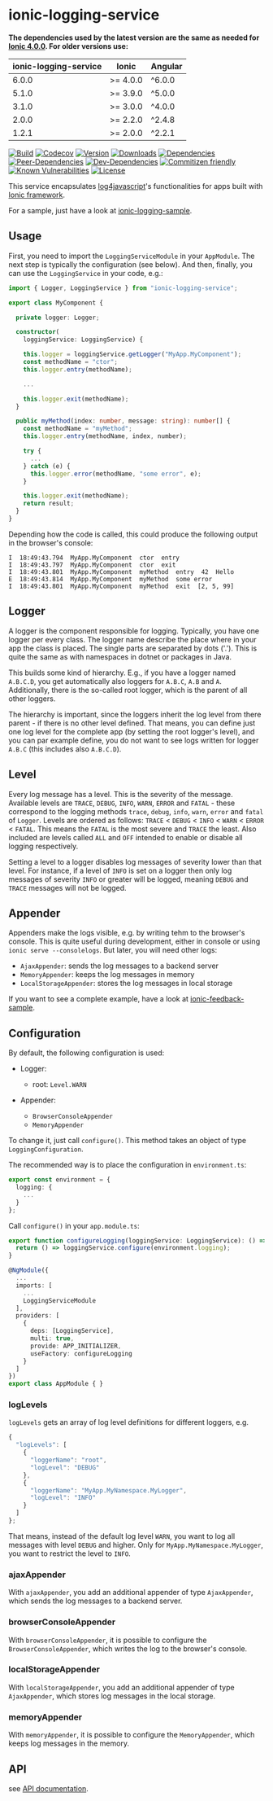 # ionic-logging-service

**The dependencies used by the latest version are the same as needed for [Ionic 4.0.0](https://github.com/ionic-team/ionic/blob/master/CHANGELOG.md). For older versions use:**

| ionic-logging-service | Ionic | Angular
| ----- | -------- | ------
| 6.0.0 | >= 4.0.0 | ^6.0.0
| 5.1.0 | >= 3.9.0 | ^5.0.0
| 3.1.0 | >= 3.0.0 | ^4.0.0
| 2.0.0 | >= 2.2.0 | ^2.4.8
| 1.2.1 | >= 2.0.0 | ^2.2.1

[![Build](https://travis-ci.org/Ritzlgrmft/ionic-logging-service.svg?branch=master)](https://travis-ci.org/Ritzlgrmft/ionic-logging-service)
[![Codecov](https://codecov.io/gh/Ritzlgrmft/ionic-logging-service/branch/master/graph/badge.svg)](https://codecov.io/gh/Ritzlgrmft/ionic-logging-service)
[![Version](https://badge.fury.io/js/ionic-logging-service.svg)](https://www.npmjs.com/package/ionic-logging-service)
[![Downloads](https://img.shields.io/npm/dt/ionic-logging-service.svg)](https://www.npmjs.com/package/ionic-logging-service)
[![Dependencies](https://david-dm.org/ritzlgrmft/ionic-logging-service/master/status.svg)](https://david-dm.org/ritzlgrmft/ionic-logging-service/master)
[![Peer-Dependencies](https://david-dm.org/ritzlgrmft/ionic-logging-service/master/peer-status.svg)](https://david-dm.org/ritzlgrmft/ionic-logging-service/master?type=peer)
[![Dev-Dependencies](https://david-dm.org/ritzlgrmft/ionic-logging-service/master/dev-status.svg)](https://david-dm.org/ritzlgrmft/ionic-logging-service/master?type=dev)
[![Commitizen friendly](https://img.shields.io/badge/commitizen-friendly-brightgreen.svg)](http://commitizen.github.io/cz-cli/)
[![Known Vulnerabilities](https://snyk.io/test/github/ritzlgrmft/ionic-logging-service/badge.svg)](https://snyk.io/test/github/ritzlgrmft/ionic-logging-service)
[![License](https://img.shields.io/npm/l/ionic-logging-service.svg)](https://www.npmjs.com/package/ionic-logging-service)

This service encapsulates [log4javascript](http://log4javascript.org/)'s functionalities for apps built with [Ionic framework](http://ionicframework.com).

For a sample, just have a look at [ionic-logging-sample](https://github.com/Ritzlgrmft/ionic-logging-sample).

## Usage

First, you need to import the `LoggingServiceModule` in your `AppModule`. The next step is typically the configuration (see below). And then, finally, you can use the `LoggingService` in your code, e.g.:

```TypeScript
import { Logger, LoggingService } from "ionic-logging-service";

export class MyComponent {

  private logger: Logger;

  constructor(
    loggingService: LoggingService) {

    this.logger = loggingService.getLogger("MyApp.MyComponent");
    const methodName = "ctor";
    this.logger.entry(methodName);

    ...

    this.logger.exit(methodName);
  }

  public myMethod(index: number, message: string): number[] {
    const methodName = "myMethod";
    this.logger.entry(methodName, index, number);

    try {
      ...
    } catch (e) {
      this.logger.error(methodName, "some error", e);
    }

    this.logger.exit(methodName);
    return result;
  }
}
```

Depending how the code is called, this could produce the following output in the browser's console:

```text
I  18:49:43.794  MyApp.MyComponent  ctor  entry
I  18:49:43.797  MyApp.MyComponent  ctor  exit
I  18:49:43.801  MyApp.MyComponent  myMethod  entry  42  Hello
E  18:49:43.814  MyApp.MyComponent  myMethod  some error
I  18:49:43.801  MyApp.MyComponent  myMethod  exit  [2, 5, 99]
```

## Logger

A logger is the component responsible for logging. Typically, you have one logger per every class. The logger name describe the place where in your app the class is placed. The single parts are separated by dots ('.'). This is quite the same as with namespaces in dotnet or packages in Java.

This builds some kind of hierarchy. E.g., if you have a logger named `A.B.C.D`, you get automatically also loggers for `A.B.C`, `A.B` and `A`. Additionally, there is the so-called root logger, which is the parent of all other loggers.

The hierarchy is important, since the loggers inherit the log level from there parent - if there is no other level defined. That means, you can define just one log level for the complete app (by setting the root logger's level), and you can par example define, you do not want to see logs written for logger `A.B.C` (this includes also `A.B.C.D`).

## Level

Every log message has a level. This is the severity of the message. Available levels are `TRACE`, `DEBUG`, `INFO`, `WARN`, `ERROR` and `FATAL` - these correspond to the logging methods `trace`, `debug`, `info`, `warn`, `error` and `fatal` of `Logger`. Levels are ordered as follows: `TRACE` < `DEBUG` < `INFO` < `WARN` < `ERROR` < `FATAL`. This means the `FATAL` is the most severe and `TRACE` the least. Also included are levels called `ALL` and `OFF` intended to enable or disable all logging respectively.

Setting a level to a logger disables log messages of severity lower than that level. For instance, if a level of `INFO` is set on a logger then only log messages of severity `INFO` or greater will be logged, meaning `DEBUG` and `TRACE` messages will not be logged.

## Appender

Appenders make the logs visible, e.g. by writing tehm to the browser's console. This is quite useful during development, either in console or using `ionic serve --consolelogs`. But later, you will need other logs:

- `AjaxAppender`: sends the log messages to a backend server
- `MemoryAppender`: keeps the log messages in memory
- `LocalStorageAppender`: stores the log messages in local storage

If you want to see a complete example, have a look at [ionic-feedback-sample](https://github.com/Ritzlgrmft/ionic-feedback-sample).

## Configuration

By default, the following configuration is used:

- Logger:
  - root: `Level.WARN`

- Appender:
  - `BrowserConsoleAppender`
  - `MemoryAppender`

To change it, just call `configure()`. This method takes an object of type `LoggingConfiguration`.

The recommended way is to place the configuration in `environment.ts`:

```TypeScript
export const environment = {
  logging: {
    ...
  }
};
```

Call `configure()` in your `app.module.ts`:

```TypeScript
export function configureLogging(loggingService: LoggingService): () => void {
  return () => loggingService.configure(environment.logging);
}

@NgModule({
  ...
  imports: [
    ...
    LoggingServiceModule
  ],
  providers: [
    {
      deps: [LoggingService],
      multi: true,
      provide: APP_INITIALIZER,
      useFactory: configureLogging
    }
  ]
})
export class AppModule { }
```

### logLevels

`logLevels` gets an array of log level definitions for different loggers, e.g.

```JavaScript
{
  "logLevels": [
    {
      "loggerName": "root",
      "logLevel": "DEBUG"
    },
    {
      "loggerName": "MyApp.MyNamespace.MyLogger",
      "logLevel": "INFO"
    }
  ]
};
```

That means, instead of the default log level `WARN`, you want to log all messages with level `DEBUG` and higher. Only for `MyApp.MyNamespace.MyLogger`, you want to restrict the level to `INFO`.

### ajaxAppender

With `ajaxAppender`, you add an additional appender of type `AjaxAppender`, which sends the log messages to a backend server.

### browserConsoleAppender

With `browserConsoleAppender`, it is possible to configure the `BrowserConsoleAppender`, which writes the log to the browser's console.

### localStorageAppender

With `localStorageAppender`, you add an additional appender of type `AjaxAppender`, which stores log messages in the local storage.

### memoryAppender

With `memoryAppender`, it is possible to configure the `MemoryAppender`, which keeps log messages in the memory.

## API

see [API documentation](https://ritzlgrmft.github.io/ionic-logging-service/index.html).